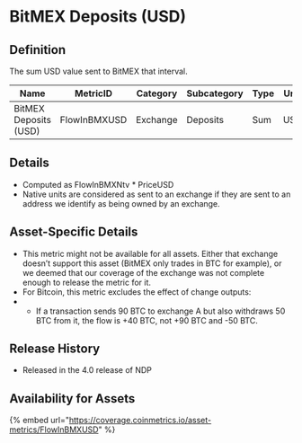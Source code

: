 # BitMEX Deposits (USD)

## Definition

The sum USD value sent to BitMEX that interval.

| Name                  | MetricID     | Category | Subcategory | Type | Unit | Interval       |
| --------------------- | ------------ | -------- | ----------- | ---- | ---- | -------------- |
| BitMEX Deposits (USD) | FlowInBMXUSD | Exchange | Deposits    | Sum  | USD  | 1 block, 1 day |

## Details

* Computed as FlowInBMXNtv \* PriceUSD
* Native units are considered as sent to an exchange if they are sent to an address we identify as being owned by an exchange.

## Asset-Specific Details

* This metric might not be available for all assets. Either that exchange doesn’t support this asset (BitMEX only trades in BTC for example), or we deemed that our coverage of the exchange was not complete enough to release the metric for it.
* For Bitcoin, this metric excludes the effect of change outputs:
*
  * If a transaction sends 90 BTC to exchange A but also withdraws 50 BTC from it, the flow is +40 BTC, not +90 BTC and -50 BTC.

## Release History

* Released in the 4.0 release of NDP

## Availability for Assets

{% embed url="https://coverage.coinmetrics.io/asset-metrics/FlowInBMXUSD" %}
